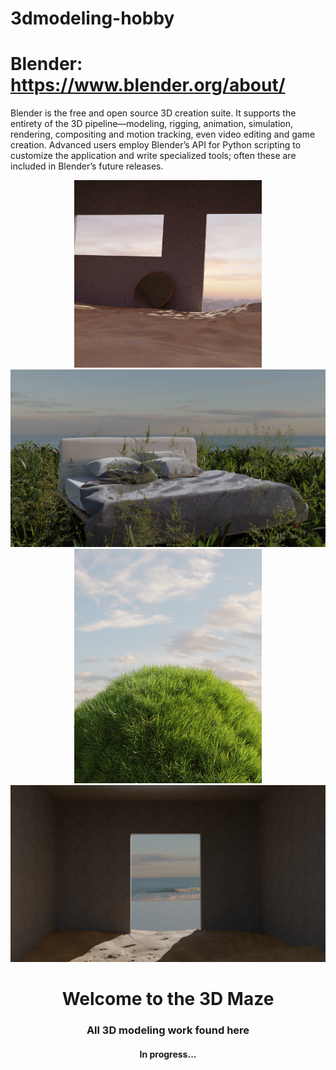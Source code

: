 # 3dmodeling-hobby

# Blender: https://www.blender.org/about/

Blender is the free and open source 3D creation suite. It supports the entirety of the 3D pipeline—modeling, rigging, animation, simulation, rendering, compositing and motion tracking, even video editing and game creation. Advanced users employ Blender’s API for Python scripting to customize the application and write specialized tools; often these are included in Blender’s future releases.

<div align="center">
  <a href="https://github.com/m-aze/3dmodeling-hobby">
    <img alt="Logo" src="https://github.com/m-aze/3dmodeling-hobby/blob/main/bed%20bed.png" width="300"/>
    <img alt="Logo" src="https://github.com/m-aze/3dmodeling-hobby/blob/main/grass%20bed.png" width="600"/>
    <img alt="Logo" src="https://github.com/m-aze/3dmodeling-hobby/blob/main/grass%20grass.png" width="300"/>
    <img alt="Logo" src="https://github.com/m-aze/3dmodeling-hobby/blob/main/sand%20sand.png" width="650"/>
  </a>
  <h1>Welcome to the 3D Maze</h1>
  <h3> All 3D modeling work found here </h3>

  <h4>In progress...</h4>
</div>
<br/>

